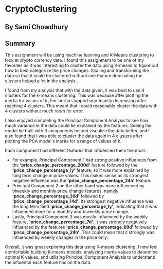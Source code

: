 # CryptoClustering
## By Sami Chowdhury

## Summary
This assignment will be using machine learning and K-Means clustering to look at crypto currency data. I found this assignment to be one of my favorites as it was interesting to cluster the data using K-means to figure out how to best categorize the price changes. Scaling and transforming the data so that it could be clustered without one feature dominating the clusters helped a lot in the analysis. 

I found from my analysis that with the data given, it was best to use 4 clusters for the k-means clustering. This was because after plotting the inertia for values of k, the inertia stopped signficantly decreasing after reaching 4 clusters. This meant that I could reasonably cluster the data with 4 clusters without much room for error.

I also enjoyed completing the Principal Component Analysis to see how much variance in the data could be explained by the features. Seeing the model be built with 3 components helped visualize the data better, and I also found that I was able to cluster the data again in 4 clusters after plotting the PCA model's inertia for a range of values of k. 

Each component had different features that influenced them the most. 

- For example, Principal Component 1 had strong positive influences from the **'price_change_percentage_200d'** feature followed by the  **'price_change_percentage_1y'** feature, so it was more explained by long term change in price values. This makes sense as its strongest negative influence was the **'price_change_percentage_24h'** feature. 
- Principal Component 2 on the other hand was more influenced by biweekly and monthly price change features, namely **'price_change_percentage_30d'** followed by **'price_change_percentage_14d'**. Its strongest negative influence was the long term field **'price_change_percentage_1y'**, indicating that it was influenced more for a monthly and biweekly price change.
- Lastly, Principal Component 3 was mostly influenced by the weekly feature, **'price_change_percentage_7d'**. It was strongly negatively influenced by the features **'price_change_percentage_60d'** followed by **'price_change_percentage_24h'**. This could mean that it strongly was influenced by weekly changes in the price only. 

Overall, it was great exploring this data using K-means clustering. I now feel comfortable building K-means models, analyzing inertia values to determine optimal K values, and utilizing Principal Component Analysis to understand the influence each feature has on the data. 
